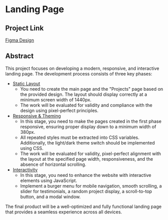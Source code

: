 # Landing Page

## Project Link

[Figma Design](test)

## Abstract

<!--
    Tip: Write a short description of what student
    will do during this project.
-->

This project focuses on developing a modern, responsive, and interactive landing page. The development process consists of three key phases:

- [Static Layout](./m1/README.md) 
    - You need to create the main page and the "Projects" page based on the provided design. The layout should display correctly at a minimum screen width of 1440px.
    - The work will be evaluated for validity and compliance with the design using pixel-perfect principles. 
- [Responsive & Theming](./m2/README.md) 
    - In this stage, you need to make the pages created in the first phase responsive, ensuring proper display down to a minimum width of 380px.
    - All repeated styles must be extracted into CSS variables. Additionally, the light/dark theme switch should be implemented using CSS.
    - The work will be evaluated for validity, pixel-perfect alignment with the layout at the specified page width, responsiveness, and the absence of horizontal scrolling.
- [Interactivity](./m3/README.md)
    - In this stage, you need to enhance the website with interactive elements using JavaScript.
    - Implement a burger menu for mobile navigation, smooth scrolling, a slider for testimonials, a random project display, a scroll-to-top button, and a modal window.

The final product will be a well-optimized and fully functional landing page that provides a seamless experience across all devices.